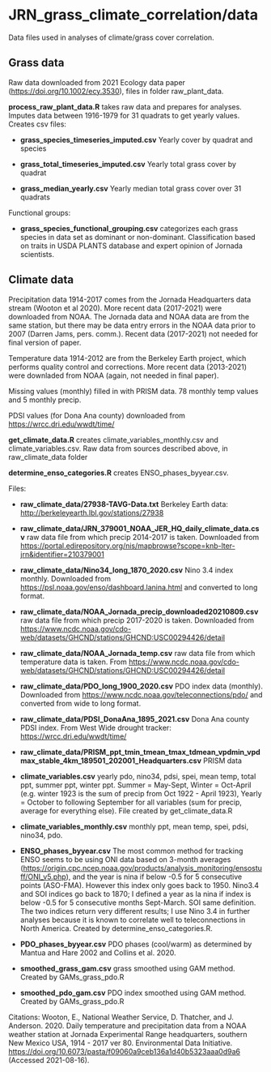 # JRN_grass_climate_correlation/data

Data files used in analyses of climate/grass cover correlation.

## Grass data
Raw data downloaded from 2021 Ecology data paper (https://doi.org/10.1002/ecy.3530), files in folder raw_plant_data.

__process_raw_plant_data.R__ takes raw data and prepares for analyses. Imputes data between 1916-1979 for 31 quadrats to get yearly values. Creates csv files:

* __grass_species_timeseries_imputed.csv__ Yearly cover by quadrat and species

* __grass_total_timeseries_imputed.csv__ Yearly total grass cover by quadrat

* __grass_median_yearly.csv__ Yearly median total grass cover over 31 quadrats

Functional groups:

 * __grass_species_functional_grouping.csv__ categorizes each grass species in data set as dominant or non-dominant. Classification based on traits in USDA PLANTS database and expert opinion of Jornada scientists.

## Climate data
Precipitation data 1914-2017 comes from the Jornada Headquarters data stream (Wooton et al 2020). More recent data (2017-2021) were downloaded from NOAA. The Jornada data and NOAA data are from the same station, but there may be data entry errors in the NOAA data prior to 2007 (Darren Jams, pers. comm.). Recent data (2017-2021) not needed for final version of paper. 

Temperature data 1914-2012 are from the Berkeley Earth project, which performs quality control and corrections. More recent data (2013-2021) were downladed from NOAA (again, not needed in final paper). 

Missing values (monthly) filled in with PRISM data. 78 monthly temp values and 5 monthly precip.

PDSI values (for Dona Ana county) downloaded from https://wrcc.dri.edu/wwdt/time/

__get_climate_data.R__ creates climate_variables_monthly.csv and climate_variables.csv. Raw data from sources described above, in raw_climate_data folder

__determine_enso_categories.R__ creates ENSO_phases_byyear.csv. 


Files:

* __raw_climate_data/27938-TAVG-Data.txt__ Berkeley Earth data: http://berkeleyearth.lbl.gov/stations/27938

* __raw_climate_data/JRN_379001_NOAA_JER_HQ_daily_climate_data.csv__ raw data file from which precip 2014-2017 is taken. Downloaded from https://portal.edirepository.org/nis/mapbrowse?scope=knb-lter-jrn&identifier=210379001

* __raw_climate_data/Nino34_long_1870_2020.csv__ Nino 3.4 index monthly. Downloaded from https://psl.noaa.gov/enso/dashboard.lanina.html and converted to long format.

* __raw_climate_data/NOAA_Jornada_precip_downloaded20210809.csv__ raw data file from which precip 2017-2020 is taken. Downloaded from https://www.ncdc.noaa.gov/cdo-web/datasets/GHCND/stations/GHCND:USC00294426/detail 

* __raw_climate_data/NOAA_Jornada_temp.csv__ raw data file from which temperature data is taken. From https://www.ncdc.noaa.gov/cdo-web/datasets/GHCND/stations/GHCND:USC00294426/detail 

* __raw_climate_data/PDO_long_1900_2020.csv__ PDO index data (monthly). Downloaded from https://www.ncdc.noaa.gov/teleconnections/pdo/ and converted from wide to long format.

* __raw_climate_data/PDSI_DonaAna_1895_2021.csv__ Dona Ana county PDSI index. From West Wide drought tracker: https://wrcc.dri.edu/wwdt/time/

* __raw_climate_data/PRISM_ppt_tmin_tmean_tmax_tdmean_vpdmin_vpdmax_stable_4km_189501_202001_Headquarters.csv__ PRISM data

* __climate_variables.csv__ yearly pdo, nino34, pdsi, spei, mean temp, total ppt, summer ppt, winter ppt. Summer = May-Sept, Winter = Oct-April (e.g. winter 1923 is the sum of precip from Oct 1922 - April 1923), Yearly = October to following September for all variables (sum for precip, average for everything else). File created by get_climate_data.R

* __climate_variables_monthly.csv__ monthly ppt, mean temp, spei, pdsi, nino34, pdo.

* __ENSO_phases_byyear.csv__ The most common method for tracking ENSO seems to be using ONI data based on 3-month averages (https://origin.cpc.ncep.noaa.gov/products/analysis_monitoring/ensostuff/ONI_v5.php), and the year is nina if below -0.5 for 5 consecutive points (ASO-FMA). However this index only goes back to 1950. Nino3.4 and SOI indices go back to 1870; I defined a year as la nina if index is below -0.5 for 5 consecutive months Sept-March. SOI same definition. The two indices return very different results; I use Nino 3.4 in further analyses because it is known to correlate well to teleconnections in North America. Created by determine_enso_categories.R.

* __PDO_phases_byyear.csv__ PDO phases (cool/warm) as determined by Mantua and Hare 2002 and Collins et al. 2020.

* __smoothed_grass_gam.csv__ grass smoothed using GAM method. Created by GAMs_grass_pdo.R

* __smoothed_pdo_gam.csv__ PDO index smoothed using GAM method. Created by GAMs_grass_pdo.R




Citations: 
Wooton, E., National Weather Service, D. Thatcher, and J. Anderson. 2020. Daily temperature and precipitation data from a NOAA weather station at Jornada Experimental Range headquarters, southern New Mexico USA, 1914 - 2017 ver 80. Environmental Data Initiative. https://doi.org/10.6073/pasta/f09060a9ceb136a1d40b5323aaa0d9a6 (Accessed 2021-08-16).
